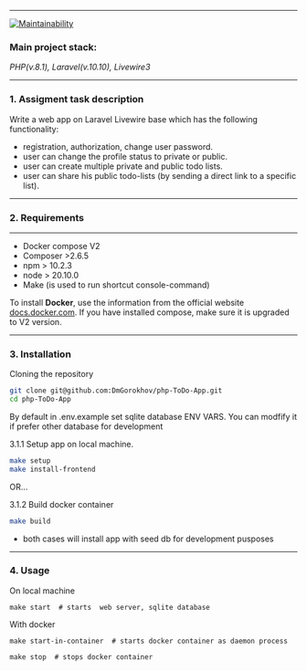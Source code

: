 
___
[![Maintainability](https://api.codeclimate.com/v1/badges/a72d37bbfd556b4cfe28/maintainability)](https://codeclimate.com/github/DmGorokhov/php-ToDo-App/maintainability)

### Main project stack:
*PHP(v.8.1), Laravel(v.10.10), Livewire3*

___
### 1. Assigment task description
Write a web app on Laravel Livewire base which has the following functionality:
* registration, authorization, change user password.
* user can change the profile status to private or public.
* user can create multiple private and public todo lists.
* user can share his public todo-lists (by sending a direct link to a specific list).
___
### 2. Requirements
___
* Docker compose V2
* Composer >2.6.5
* npm > 10.2.3
* node > 20.10.0
* Make (is used to run shortcut console-command)

To install **Docker**, use the information from the official website [docs.docker.com](https://docs.docker.com/engine/install/).
If you have installed compose, make sure it is upgraded to V2 version.

---

### 3. Installation

Cloning the repository

```bash
git clone git@github.com:DmGorokhov/php-ToDo-App.git
cd php-ToDo-App
```
By default in .env.example set sqlite database ENV VARS.
You can modfify it if prefer other database for development

3.1.1 Setup app on local machine.
```bash
make setup
make install-frontend
```
OR...  

3.1.2 Build docker container
```bash
make build
```
- both cases will install app with seed db for development pusposes
---
### 4. Usage

On local machine
```
make start  # starts  web server, sqlite database
```
With docker
```
make start-in-container  # starts docker container as daemon process
```
```
make stop  # stops docker container
```
